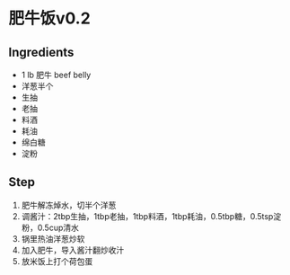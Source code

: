 # 肥牛饭v0.2
## Ingredients
- 1 lb 肥牛 beef belly
- 洋葱半个
- 生抽
- 老抽
- 料酒
- 耗油
- 绵白糖
- 淀粉
  
## Step
1. 肥牛解冻焯水，切半个洋葱
2. 调酱汁：2tbp生抽，1tbp老抽，1tbp料酒，1tbp耗油，0.5tbp糖，0.5tsp淀粉，0.5cup清水
3. 锅里热油洋葱炒软
4. 加入肥牛，导入酱汁翻炒收汁
5. 放米饭上打个荷包蛋
